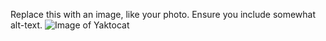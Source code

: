 Replace this with an image, like your photo. Ensure you include somewhat alt-text.
![Image of Yaktocat](https://octodex.github.com/images/yaktocat.png)
